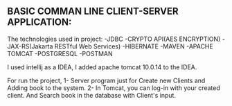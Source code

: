 BASIC COMMAN LINE CLIENT-SERVER APPLICATION:
------

The technologies used in project:
-JDBC
-CRYPTO API(AES ENCRYPTION)
-JAX-RS(Jakarta RESTful Web Services)
-HIBERNATE
-MAVEN
-APACHE TOMCAT
-POSTGRESQL
-POSTMAN

I used intellij as a IDEA, I added apache tomcat 10.0.14 to the IDEA.

For run the project,
    1- Server program just for Create new Clients and Adding book to the system.
    2- In Tomcat, you can log-in with your created client. And Search book in the database with Client's input.
